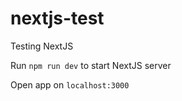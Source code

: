 # nextjs-test
Testing NextJS

Run `npm run dev` to start NextJS server

Open app on `localhost:3000`
